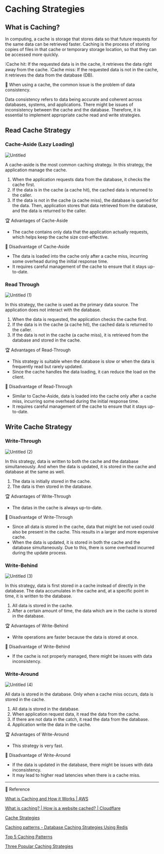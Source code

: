 # Caching Strategies

## What is Caching?

In computing, a cache is storage that stores data so that future requests for the same data can be retrieved faster. Caching is the process of storing copies of files in that cache or temporary storage location, so that they can be accessed more quickly.

❕Cache hit: If the requested data is in the cache, it retrieves the data right away from the cache.
❕Cache miss: If the requested data is not in the cache, it retrieves the data from the database (DB).

🚨 When using a cache, the common issue is the problem of data consistency.

Data consistency refers to data being accurate and coherent across databases, systems, and applications. There might be issues of inconsistency between the cache and the database. Therefore, it is essential to implement appropriate cache read and write strategies.

## **Read Cache Strategy**

### **Cache-Aside (Lazy Loading)**

![Untitled](https://github.com/Journey5873/CS/assets/99030586/098c6af8-5227-4fc1-afd8-2522b283fe76)

A cache-aside is the most common caching strategy. In this strategy, the application manage the cache.

1. When the application requests data from the database, it checks the cache first.
2. If the data is in the cache (a cache hit), the cached data is returned to the caller.
3. If the data is not in the cache (a cache miss), the database is queried for the data. Then, application stores that data retrieved from the database, and the data is returned to the caller.

🏆 Advantages of Cache-Aside

- The cache contains only data that the application actually requests, which helps keep the cache size cost-effective.

🤔 Disadvantage of Cache-Aside

- The data is loaded into the cache only after a cache miss, incurring some overhead during the initial response time.
- It requires careful management of the cache to ensure that it stays up-to-date.

### **Read Through**

![Untitled (1)](https://github.com/Journey5873/CS/assets/99030586/ccbedfe5-02e0-4285-965d-e04b49a42218)

In this strategy, the cache is used as the primary data source. The application does not interact with the database.

1. When the data is requested, the application checks the cache first. 
2. If the data is in the cache (a cache hit), the cached data is returned to the caller.
3. If the data is not in the cache (a cache miss), it is retrieved from the database and stored in the cache.

🏆 Advantages of Read-Through

- This strategy is suitable when the database is slow or when the data is frequently read but rarely updated.
- Since the cache handles the data loading, it can reduce the load on the client.

🤔 Disadvantage of Read-Through

- Similar to Cache-Aside, data is loaded into the cache only after a cache miss, incurring some overhead during the initial response time.
- It requires careful management of the cache to ensure that it stays up-to-date.

## **Write Cache Strategy**

### **Write-Through**

![Untitled (2)](https://github.com/Journey5873/CS/assets/99030586/540cc490-ce26-493d-8929-bbecdd508e80)

In this strategy, data is written to both the cache and the database simultaneously. And when the data is updated, it is stored in the cache and database at the same as well.

1. The data is initially stored in the cache.
2. The data is then stored in the database.

🏆 Advantages of Write-Through

- The datas in the cache is always up-to-date.

🤔 Disadvantage of Write-Through

- Since all data is stored in the cache, data that might be not used could also be present in the cache. This results in a larger and more expensive cache.
- When the data is updated, it is stored in both the cache and the database simultaneously. Due to this, there is some overhead incurred during the update process.

### Write-Behind

![Untitled (3)](https://github.com/Journey5873/CS/assets/99030586/1db06d66-4eeb-4cfd-842e-5290c7ca3e0f)

In this strategy, data is first stored in a cache instead of directly in the database. The data accumulates in the cache and, at a specific point in time, it is written to the database.

1. All data is stored in the cache.
2. After a certain amount of time, the data which are in the cache is stored in the database.

🏆 Advantages of Write-Behind

- Write operations are faster because the data is stored at once.

🤔 Disadvantage of Write-Behind

- If the cache is not properly managed, there might be issues with data inconsistency.

### **Write-Around**

![Untitled (4)](https://github.com/Journey5873/CS/assets/99030586/b181da14-adb5-42ba-9da3-3852d0ebe911)

All data is stored in the database. Only when a cache miss occurs, data is stored in the cache.

1. All data is stored in the database.
2. When application request data, it read the data from the cache.
3. If there are not data in the catch, it read the data from the database.
4. Application write the data in the cache.

🏆 Advantages of Write-Around 

- This strategy is very fast.

🤔 Disadvantage of Write-Around

- If the data is updated in the database, there might be issues with data inconsistency.
- It may lead to higher read latencies when there is a cache miss.

---

📂 Reference

[What is Caching and How it Works | AWS](https://aws.amazon.com/caching/)

[What is caching? | How is a website cached? | Cloudflare](https://www.cloudflare.com/learning/cdn/what-is-caching/)

[Cache Strategies](https://medium.com/@mmoshikoo/cache-strategies-996e91c80303)

[Caching patterns - Database Caching Strategies Using Redis](https://docs.aws.amazon.com/whitepapers/latest/database-caching-strategies-using-redis/caching-patterns.html)

[Top 5 Caching Patterns](https://newsletter.systemdesign.one/p/caching-patterns)

[Three Popular Caching Strategies](https://linkedin.com/pulse/three-popular-caching-strategies-donny-widjaja-mspm-cspo)
